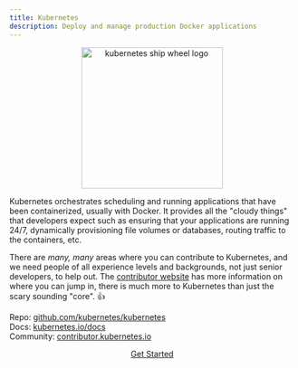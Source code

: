 ```yaml
---
title: Kubernetes
description: Deploy and manage production Docker applications
---
```


<center>
  <figure>
    <a href="https://contributor.kubernetes.io/contributors/guide/">
      <img alt="kubernetes ship wheel logo" src="/img/projects/k8s.png" width="250"/>
    </a>
  </figure>
</center>

Kubernetes orchestrates scheduling and running applications that have been containerized,
usually with Docker. It provides all the "cloudy things" that developers expect
such as ensuring that your applications are running 24/7, dynamically provisioning
file volumes or databases, routing traffic to the
containers, etc.

There are _many, many_ areas where you can contribute to Kubernetes, and we need
people of all experience levels and backgrounds, not just senior developers,
to help out. The [contributor website](https://contributor.kubernetes.io) has
more information on where you can jump in, there is much more to Kubernetes
than just the scary sounding "core". 👍

Repo: [github.com/kubernetes/kubernetes](https://github.com/kubernetes/kubernetes)<br/>
Docs: [kubernetes.io/docs](https://kubernetes.io/docs/)<br/>
Community: [contributor.kubernetes.io](https://contributor.kubernetes.io)

<center>
  <a href="https://contributor.kubernetes.io/contributors/guide/" class="button round small outline">Get Started</a>
</center>

